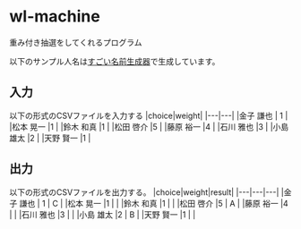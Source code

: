 # wl-machine
重み付き抽選をしてくれるプログラム

以下のサンプル人名は[すごい名前生成器](https://namegen.jp/)で生成しています。

## 入力
以下の形式のCSVファイルを入力する
|choice|weight|
|---|---|
|金子 謙也 | 1 |
|松本 晃一 |1 |
|鈴木 和真 |1 |
|松田 啓介 |5 |
|藤原 裕一 |4 |
|石川 雅也 |3 |
|小島 雄太 |2 |
|天野 賢一 |1 |

## 出力
以下の形式のCSVファイルを出力する。
|choice|weight|result|
|---|---|---|
|金子 謙也 | 1 | C |
|松本 晃一 |1 | |
|鈴木 和真 |1 | |
|松田 啓介 |5 | A |
|藤原 裕一 |4 | |
|石川 雅也 |3 | |
|小島 雄太 |2 | B |
|天野 賢一 |1 | |